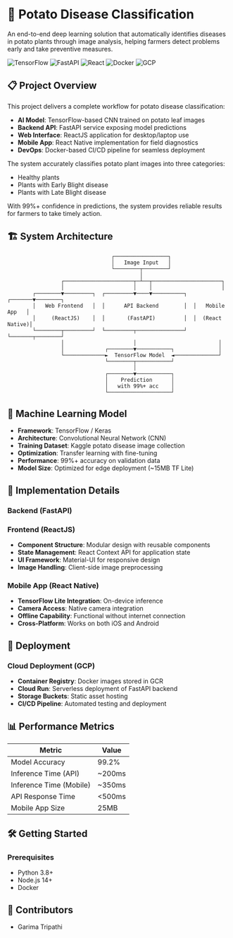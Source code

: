 # 🥔 Potato Disease Classification

An end-to-end deep learning solution that automatically identifies diseases in potato plants through image analysis, helping farmers detect problems early and take preventive measures.

![TensorFlow](https://img.shields.io/badge/TensorFlow-FF6F00?style=for-the-badge&logo=tensorflow&logoColor=white)
![FastAPI](https://img.shields.io/badge/FastAPI-009688?style=for-the-badge&logo=fastapi&logoColor=white)
![React](https://img.shields.io/badge/React-61DAFB?style=for-the-badge&logo=react&logoColor=black)
![Docker](https://img.shields.io/badge/Docker-2496ED?style=for-the-badge&logo=docker&logoColor=white)
![GCP](https://img.shields.io/badge/Google_Cloud-4285F4?style=for-the-badge&logo=google-cloud&logoColor=white)

## 📋 Project Overview

This project delivers a complete workflow for potato disease classification:

- **AI Model**: TensorFlow-based CNN trained on potato leaf images
- **Backend API**: FastAPI service exposing model predictions
- **Web Interface**: ReactJS application for desktop/laptop use
- **Mobile App**: React Native implementation for field diagnostics
- **DevOps**: Docker-based CI/CD pipeline for seamless deployment

The system accurately classifies potato plant images into three categories:
- Healthy plants
- Plants with Early Blight disease
- Plants with Late Blight disease

With 99%+ confidence in predictions, the system provides reliable results for farmers to take timely action.

## 🏗️ System Architecture

```
                                 ┌─────────────────┐
                                 │   Image Input   │
                                 └────────┬────────┘
                                          │
                 ┌──────────────────────┬─┴──┬──────────────────────┐
                 │                      │    │                      │
        ┌────────▼─────────┐  ┌─────────▼────▼──────────┐  ┌───────▼────────┐
        │   Web Frontend   │  │      API Backend        │  │   Mobile App   │
        │     (ReactJS)    │  │       (FastAPI)         │  │  (React Native)│
        └────────┬─────────┘  └─────────┬───────────────┘  └───────┬────────┘
                 │                      │                          │
                 │             ┌────────▼───────────┐              │
                 └─────────────►  TensorFlow Model  ◄──────────────┘
                               └────────┬───────────┘
                                        │
                               ┌────────▼───────────┐
                               │    Prediction      │
                               │   with 99%+ acc    │
                               └────────────────────┘
```

## 🧠 Machine Learning Model

- **Framework**: TensorFlow / Keras
- **Architecture**: Convolutional Neural Network (CNN)
- **Training Dataset**: Kaggle potato disease image collection
- **Optimization**: Transfer learning with fine-tuning
- **Performance**: 99%+ accuracy on validation data
- **Model Size**: Optimized for edge deployment (~15MB TF Lite)

## 🚀 Implementation Details

### Backend (FastAPI)



### Frontend (ReactJS)

- **Component Structure**: Modular design with reusable components
- **State Management**: React Context API for application state
- **UI Framework**: Material-UI for responsive design
- **Image Handling**: Client-side image preprocessing

### Mobile App (React Native)

- **TensorFlow Lite Integration**: On-device inference
- **Camera Access**: Native camera integration
- **Offline Capability**: Functional without internet connection
- **Cross-Platform**: Works on both iOS and Android

## 🔧 Deployment

### Cloud Deployment (GCP)
- **Container Registry**: Docker images stored in GCR
- **Cloud Run**: Serverless deployment of FastAPI backend
- **Storage Buckets**: Static asset hosting
- **CI/CD Pipeline**: Automated testing and deployment


## 📊 Performance Metrics

| Metric | Value |
|--------|-------|
| Model Accuracy | 99.2% |
| Inference Time (API) | ~200ms |
| Inference Time (Mobile) | ~350ms |
| API Response Time | <500ms |
| Mobile App Size | 25MB |

## 🛠️ Getting Started

### Prerequisites
- Python 3.8+
- Node.js 14+
- Docker






## 👥 Contributors

- Garima Tripathi
